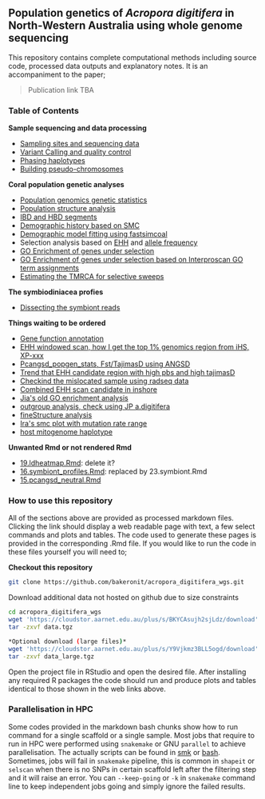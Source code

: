 ## Population genetics of *Acropora digitifera* in North-Western Australia using whole genome sequencing

This repository contains complete computational methods including source code, processed data outputs and explanatory notes.  It is an accompaniment to the paper;

> Publication link TBA


### Table of Contents

**Sample sequencing and data processing**
- [Sampling sites and sequencing data](01.sample_information.md)
- [Variant Calling and quality control](02.quality_control.md)
- [Phasing haplotypes](03.phasing.md)
- [Building pseudo-chromosomes](x30.ragtag_scaffolding.md)

**Coral population genetic analyses**
- [Population genomics genetic statistics](04.popgen_stats.md)
- [Population structure analysis](05.population_structure.md)
- [IBD and HBD segments](06.ibd_hbd.md)
- [Demographic history based on SMC](07.demographic_history.md)
- [Demographic model fitting using fastsimcoal](22a.fastsimcoal_fitting.md)
- Selection analysis based on [EHH](08.ehh_stats.md) and [allele frequency](12.pcangsd_selection.md)
- [GO Enrichment of genes under selection](11.GO_enrichment.md)
- [GO Enrichment of genes under selection based on Interproscan GO term assignments](x40.GO_ipr_enrichment.md)
- [Estimating the TMRCA for selective sweeps](17.dating_the_selection.md)

**The symbiodiniacea profies**
- [Dissecting the symbiont reads](23.symbionts.md)

**Things waiting to be ordered**
- [Gene function annotation](09.annotate_genes.md)
- [EHH windowed scan, how I get the top 1% genomics region from iHS, XP-xxx](10.identify_selective_genomic_windows.md)
- [Pcangsd_popgen_stats, Fst/TajimasD using ANGSD](13.popgen_stats_angsd.md)
- [Trend that EHH candidate region with high pbs and high tajimasD](14.ehh_pbs_pcangsd.md)
- [Checkind the mislocated sample using radseq data](18.radseq_check.md)
- [Combined EHH scan candidate in inshore](20.inshore_candidate_genes.md)
- [Jia's old GO enrichment analysis](21.functional_enrichment.md)
- [outgroup analysis, check using JP a.digitifera](x10.outgroup_analysis.md)
- [fineStructure analysis](x20.finestructure.md)
- [Ira's smc plot with mutation rate range](x50.smc_files.md)
- [host mitogenome haplotype](24.host_mitogenome.md)

**Unwanted Rmd or not rendered Rmd**
- [19.ldheatmap.Rmd](19.ldheatmap.Rmd): delete it?
- [16.symbiont_profiles.Rmd](16.symbiont_profiles.Rmd): replaced by 23.symbiont.Rmd
- [15.pcangsd_neutral.Rmd](15.pcangsd_neutral.Rmd)

### How to use this repository
All of the sections above are provided as processed markdown files. Clicking the link should display a web readable page with text, a few select commands and plots and tables. The code used to generate these pages is provided in the corresponding .Rmd file. If you would like to run the code in these files yourself you will need to;

**Checkout this repository**

```bash
git clone https://github.com/bakeronit/acropora_digitifera_wgs.git
```

Download additional data not hosted on github due to size constraints

```bash
cd acropora_digitifera_wgs
wget 'https://cloudstor.aarnet.edu.au/plus/s/BKYCAsujh2sjLdz/download' -O data.tgz
tar -zxvf data.tgz 

*Optional download (large files)*
wget 'https://cloudstor.aarnet.edu.au/plus/s/Y9Vjkmz3BLL5ogd/download' -O data_large.tgz
tar -zxvf data_large.tgz 
```

Open the project file in RStudio and open the desired file. After installing any required R packages the code should run and produce plots and tables identical to those shown in the web links above.

### Parallelisation in HPC
Some codes provided in the markdown bash chunks show how to run command for a single scaffold or a single sample. Most jobs that require to run in HPC were performed using `snakemake` or GNU `parallel` to achieve parallelisation. The actually scripts can be found in [smk](scripts/smk) or [bash](scripts/bash). Sometimes, jobs will fail in `snakemake` pipeline, this is common in `shapeit` or `selscan` when there is no SNPs in certain scaffold left after the filtering step and it will raise an error. You can `--keep-going` or `-k` in `snakemake` command line to keep independent jobs going and simply ignore the failed results.

